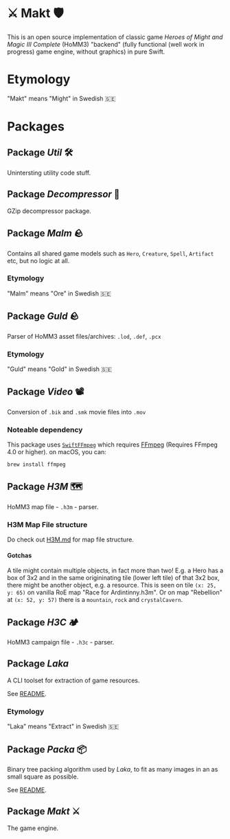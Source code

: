# ⚔️ Makt 🛡
This is an open source implementation of classic game *Heroes of Might and Magic III Complete* (HoMM3) "backend" (fully functional (well work in progress) game engine, without graphics) in pure Swift.

# Etymology
"Makt" means "Might" in Swedish 🇸🇪

# Packages

## Package *Util* 🛠
Unintersting utility code stuff.

## Package *Decompressor* 📖
GZip decompressor package.

## Package *Malm* 🪨
Contains all shared game models such as `Hero`, `Creature`, `Spell`, `Artifact` etc, but no logic at all.

### Etymology
"Malm" means "Ore" in Swedish 🇸🇪

## Package *Guld* 🪨
Parser of HoMM3 asset files/archives: `.lod`, `.def`, `.pcx`

### Etymology
"Guld" means "Gold" in Swedish 🇸🇪

## Package *Video* 📽
Conversion of `.bik` and `.smk` movie files into `.mov`

### Noteable dependency
This package uses [`SwiftFFmpeg`](https://github.com/sunlubo/SwiftFFmpeg) which requires [FFmpeg](http://ffmpeg.org/) (Requires FFmpeg 4.0 or higher). on macOS, you can:

```sh
brew install ffmpeg
```

## Package *H3M* 🗺
HoMM3 map file - `.h3m` - parser.

### H3M Map File structure
Do check out [H3M.md](H3M.md) for map file structure.

#### Gotchas
A tile might contain multiple objects, in fact more than two! E.g. a Hero has a box of 3x2 and in the same origininating tile (lower left tile) of that 3x2 box, there might be another object, e.g. a resource. This is seen on tile `(x: 25, y: 65)` on vanilla RoE map "Race for Ardintinny.h3m". Or on map "Rebellion" at `(x: 52, y: 57)` there is a `mountain`, `rock` and `crystalCavern`.

## Package *H3C* 🏕
HoMM3 campaign file - `.h3c` - parser.

## Package *Laka*
A CLI toolset for extraction of game resources. 

See [README](Sources/Laka/README.md).

### Etymology
"Laka" means "Extract" in Swedish 🇸🇪

## Package *Packa* 📦
Binary tree packing algorithm used by *Laka*, to fit as many images in an as small square as possible.

See [README](Sources/Packa/README.md).


## Package *Makt* ⚔️
The game engine.
